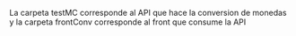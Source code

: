 La carpeta testMC corresponde al API que hace la conversion de monedas y la carpeta frontConv corresponde al front que consume la API

